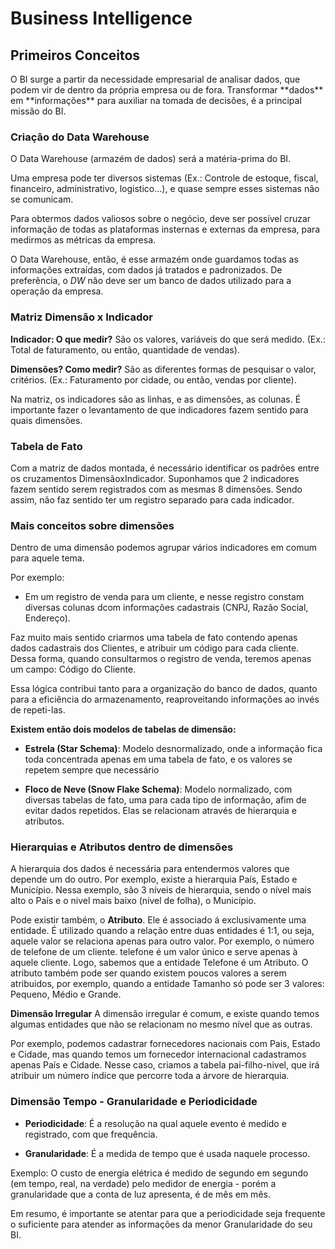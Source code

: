 <h1> Business Intelligence </h1>

<h2>Primeiros Conceitos</h2>
O BI surge a partir da necessidade empresarial de analisar dados, que podem vir de dentro da própria empresa ou de fora. Transformar **dados** em **informações** para auxiliar na tomada de decisões, é a principal missão do BI.

<h3>Criação do Data Warehouse</h3>
O Data Warehouse (armazém de dados) será a matéria-prima do BI.

Uma empresa pode ter diversos sistemas (Ex.: Controle de estoque, fiscal, financeiro, administrativo, logistico...), e quase sempre esses sistemas não se comunicam. 

Para obtermos dados valiosos sobre o negócio, deve ser possível cruzar informação de todas as plataformas insternas e externas da empresa, para medirmos as métricas da empresa.

O Data Warehouse, então, é esse armazém onde guardamos todas as informações extraídas, com dados já tratados e padronizados. De preferẽncia, o *DW* não deve ser um banco de dados utilizado para a operação da empresa.

<h3>Matriz Dimensão x Indicador</h3>

**Indicador: O que medir?**
São os valores, variáveis do que será medido.
(Ex.: Total de faturamento, ou então, quantidade de vendas).

**Dimensões? Como medir?**
São as diferentes formas de pesquisar o valor, critérios.
(Ex.: Faturamento por cidade, ou então, vendas por cliente).

Na matriz, os indicadores são as linhas, e as dimensões, as colunas. É importante fazer o levantamento de que indicadores fazem sentido para quais dimensões.


<h3>Tabela de Fato</h3>
Com a matriz de dados montada, é necessário identificar os padrões entre os cruzamentos DimensãoxIndicador.
Suponhamos que 2 indicadores fazem sentido serem registrados com as mesmas 8 dimensões. Sendo assim, não faz sentido ter um registro separado para cada indicador.

<h3>Mais conceitos sobre dimensões</h3>
Dentro de uma dimensão podemos agrupar vários indicadores em comum para aquele tema.

Por exemplo:
* Em um registro de venda para um cliente, e nesse registro constam diversas colunas dcom informações cadastrais (CNPJ, Razão Social, Endereço).

Faz muito mais sentido criarmos uma tabela de fato contendo apenas dados cadastrais dos Clientes, e atribuir um código para cada cliente.
Dessa forma, quando consultarmos o registro de venda, teremos apenas um campo: Código do Cliente.

Essa lógica contribui tanto para a organização do banco de dados, quanto para a eficiência do armazenamento, reaproveitando informações ao invés de repeti-las.

**Existem então dois modelos de tabelas de dimensão:**

* **Estrela (Star Schema)**: Modelo desnormalizado, onde a informação fica toda concentrada apenas em uma tabela de fato, e os valores se repetem sempre que necessário

* **Floco de Neve (Snow Flake Schema)**: Modelo normalizado, com diversas tabelas de fato, uma para cada tipo de informação, afim de evitar dados repetidos. Elas se relacionam através de hierarquia e atributos.

<h3>Hierarquias e Atributos dentro de dimensões</h3>

A hierarquia dos dados é necessária para entendermos valores que depende um do outro. Por exemplo, existe a hierarquia País, Estado e Município. Nessa exemplo, são 3 níveis de hierarquia, sendo o nível mais alto o País e o nivel mais baixo (nível de folha), o Município.

Pode existir também, o **Atributo**. Ele é associado á exclusivamente uma entidade. É utilizado quando a relação entre duas entidades é 1:1, ou seja, aquele valor se relaciona apenas para outro valor. Por exemplo, o número de telefone de um cliente. telefone é um valor único e serve apenas à aquele cliente. Logo, sabemos que a entidade Telefone é um Atributo.
O atributo também pode ser quando existem poucos valores a serem atribuidos, por exemplo, quando a entidade Tamanho só pode ser 3 valores: Pequeno, Médio e Grande.

**Dimensão Irregular**
A dimensão irregular é comum, e existe quando temos algumas entidades que não se relacionam no mesmo nível que as outras.

Por exemplo, podemos cadastrar fornecedores nacionais com Pais, Estado e Cidade, mas quando temos um fornecedor internacional cadastramos apenas País e Cidade.
Nesse caso, criamos a tabela pai-filho-nivel, que irá atribuir um número índice que percorre toda a árvore de hierarquia.

<h3>Dimensão Tempo - Granularidade e Periodicidade</h3>

* **Periodicidade**: É a resolução na qual aquele evento é medido e registrado, com que frequência.

* **Granularidade**: É a medida de tempo que é usada naquele processo.

Exemplo: O custo de energia elétrica é medido de segundo em segundo (em tempo, real, na verdade) pelo medidor de energia - porém a granularidade que a conta de luz apresenta, é de mês em mês.

Em resumo, é importante se atentar para que a periodicidade seja frequente o suficiente para atender as informações da menor Granularidade do seu BI.